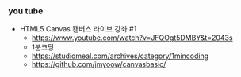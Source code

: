 ### you tube
- HTML5 Canvas 캔버스 라이브 강좌 #1
    - https://www.youtube.com/watch?v=JFQOgt5DMBY&t=2043s
    - 1분코딩
    - https://studiomeal.com/archives/category/1mincoding
    - https://github.com/jmyoow/canvasbasic/
    
